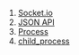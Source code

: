 1. [Socket.io](https://github.com/zhilidali/Node-demos/tree/master/socket.io)
2. [JSON API](https://github.com/zhilidali/Node-demos/tree/master/JSON%20API)
3. [Process](https://github.com/zhilidali/Node-demos/tree/master/Process)
4. [child_process](https://github.com/zhilidali/Node-demos/tree/master/child_process)
